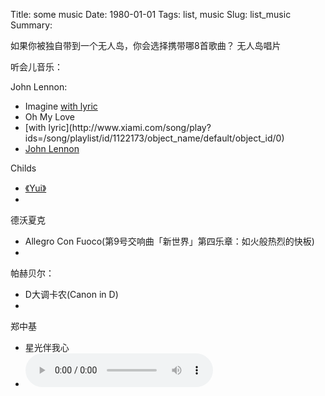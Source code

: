 Title: some music
Date: 1980-01-01
Tags: list, music
Slug: list_music
Summary: 

如果你被独自带到一个无人岛，你会选择携带哪8首歌曲？
无人岛唱片

听会儿音乐：


John Lennon:

- Imagine [with lyric](http://www.xiami.com/song/play?ids=/song/playlist/id/1122167/object_name/default/object_id/0)
- Oh My Love
- <script type="text/javascript" src="http://www.xiami.com/widget/player-single?uid=1957272&sid=1122173&mode=js"></script> [with lyric](http://www.xiami.com/song/play?ids=/song/playlist/id/1122173/object_name/default/object_id/0)
- [John Lennon](http://www.xiami.com/artist/10312)


Childs

- [《Yui》](http://music.douban.com/subject/1939243/)
- <script type="text/javascript" src="http://www.xiami.com/widget/player-single?uid=0&sid=3473233&mode=js"></script>

德沃夏克

- Allegro Con Fuoco(第9号交响曲「新世界」第四乐章：如火般热烈的快板)
- <script type="text/javascript" src="http://www.xiami.com/widget/player-single?uid=0&sid=1768984384&mode=js"></script>

帕赫贝尔：

- D大调卡农(Canon in D)
- <script type="text/javascript" src="http://www.xiami.com/widget/player-single?uid=0&sid=1770347936&mode=js"></script>

郑中基

- 星光伴我心
- <audio controls="controls"><source src="http://lhtlyybox.googlecode.com/files/m.ogg" type="audio/ogg" />您的浏览器不支持 audio 标签。</audio>
